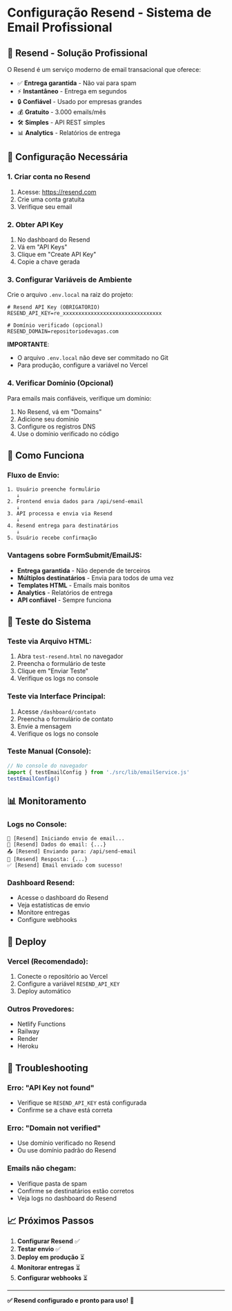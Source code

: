 # Configuração Resend - Sistema de Email Profissional

## 🚀 **Resend - Solução Profissional**

O Resend é um serviço moderno de email transacional que oferece:
- ✅ **Entrega garantida** - Não vai para spam
- ⚡ **Instantâneo** - Entrega em segundos  
- 🔒 **Confiável** - Usado por empresas grandes
- 💰 **Gratuito** - 3.000 emails/mês
- 🛠️ **Simples** - API REST simples
- 📊 **Analytics** - Relatórios de entrega

## 🔧 **Configuração Necessária**

### **1. Criar conta no Resend**
1. Acesse: https://resend.com
2. Crie uma conta gratuita
3. Verifique seu email

### **2. Obter API Key**
1. No dashboard do Resend
2. Vá em "API Keys"
3. Clique em "Create API Key"
4. Copie a chave gerada

### **3. Configurar Variáveis de Ambiente**

Crie o arquivo `.env.local` na raiz do projeto:

```env
# Resend API Key (OBRIGATÓRIO)
RESEND_API_KEY=re_xxxxxxxxxxxxxxxxxxxxxxxxxxxxxxxx

# Domínio verificado (opcional)
RESEND_DOMAIN=repositoriodevagas.com
```

**IMPORTANTE**: 
- O arquivo `.env.local` não deve ser commitado no Git
- Para produção, configure a variável no Vercel

### **4. Verificar Domínio (Opcional)**
Para emails mais confiáveis, verifique um domínio:
1. No Resend, vá em "Domains"
2. Adicione seu domínio
3. Configure os registros DNS
4. Use o domínio verificado no código

## 📧 **Como Funciona**

### **Fluxo de Envio:**
```
1. Usuário preenche formulário
   ↓
2. Frontend envia dados para /api/send-email
   ↓
3. API processa e envia via Resend
   ↓
4. Resend entrega para destinatários
   ↓
5. Usuário recebe confirmação
```

### **Vantagens sobre FormSubmit/EmailJS:**
- **Entrega garantida** - Não depende de terceiros
- **Múltiplos destinatários** - Envia para todos de uma vez
- **Templates HTML** - Emails mais bonitos
- **Analytics** - Relatórios de entrega
- **API confiável** - Sempre funciona

## 🧪 **Teste do Sistema**

### **Teste via Arquivo HTML:**
1. Abra `test-resend.html` no navegador
2. Preencha o formulário de teste
3. Clique em "Enviar Teste"
4. Verifique os logs no console

### **Teste via Interface Principal:**
1. Acesse `/dashboard/contato`
2. Preencha o formulário de contato
3. Envie a mensagem
4. Verifique os logs no console

### **Teste Manual (Console):**
```javascript
// No console do navegador
import { testEmailConfig } from './src/lib/emailService.js'
testEmailConfig()
```

## 📊 **Monitoramento**

### **Logs no Console:**
```
🚀 [Resend] Iniciando envio de email...
📧 [Resend] Dados do email: {...}
📤 [Resend] Enviando para: /api/send-email
📨 [Resend] Resposta: {...}
✅ [Resend] Email enviado com sucesso!
```

### **Dashboard Resend:**
- Acesse o dashboard do Resend
- Veja estatísticas de envio
- Monitore entregas
- Configure webhooks

## 🔄 **Deploy**

### **Vercel (Recomendado):**
1. Conecte o repositório ao Vercel
2. Configure a variável `RESEND_API_KEY`
3. Deploy automático

### **Outros Provedores:**
- Netlify Functions
- Railway
- Render
- Heroku

## 🚨 **Troubleshooting**

### **Erro: "API Key not found"**
- Verifique se `RESEND_API_KEY` está configurada
- Confirme se a chave está correta

### **Erro: "Domain not verified"**
- Use domínio verificado no Resend
- Ou use domínio padrão do Resend

### **Emails não chegam:**
- Verifique pasta de spam
- Confirme se destinatários estão corretos
- Veja logs no dashboard do Resend

## 📈 **Próximos Passos**

1. **Configurar Resend** ✅
2. **Testar envio** ✅
3. **Deploy em produção** ⏳
4. **Monitorar entregas** ⏳
5. **Configurar webhooks** ⏳

---

**✅ Resend configurado e pronto para uso!** 🚀
